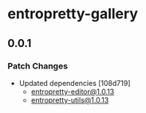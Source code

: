# entropretty-gallery

## 0.0.1

### Patch Changes

- Updated dependencies [108d719]
  - entropretty-editor@1.0.13
  - entropretty-utils@1.0.13
